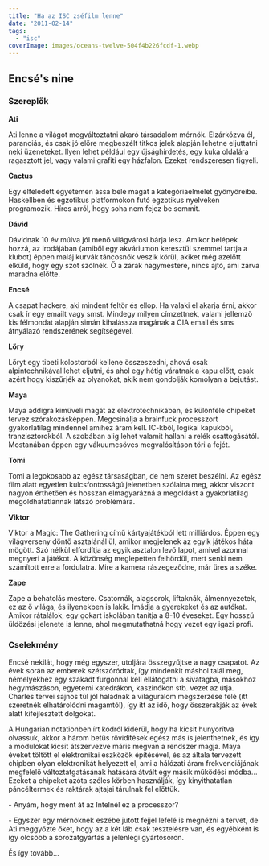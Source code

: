 ```yaml
---
title: "Ha az ISC zséfilm lenne"
date: "2011-02-14"
tags: 
  - "isc"
coverImage: images/oceans-twelve-504f4b226fcdf-1.webp
---
```


## Encsé's nine

### Szereplők

**Ati**

Ati lenne a világot megváltoztatni akaró társadalom mérnök. Elzárkózva él, paranoiás, és csak jó előre megbeszélt titkos jelek alapján lehetne eljuttatni neki üzeneteket. Ilyen lehet például egy újsághírdetés, egy kuka oldalára ragasztott jel, vagy valami grafiti egy házfalon. Ezeket rendszeresen figyeli.

**Cactus**

Egy elfeledett egyetemen ássa bele magát a kategóriaelmélet gyönyöreibe. Haskellben és egzotikus platformokon futó egzotikus nyelveken programozik. Híres arról, hogy soha nem fejez be semmit.

**Dávid**

Dávidnak 10 év múlva jól menő világvárosi bárja lesz. Amikor belépek hozzá, az irodájában (amiből egy akváriumon keresztül szemmel tartja a klubot) éppen maláj kurvák táncosnők veszik körül, akiket még azelőtt elküld, hogy egy szót szólnék. Ő a zárak nagymestere, nincs ajtó, ami zárva maradna előtte.

**Encsé**

A csapat hackere, aki mindent feltör és ellop. Ha valaki el akarja érni, akkor csak ír egy emailt vagy smst. Mindegy milyen címzettnek, valami jellemző kis félmondat alapján simán kihalássza magának a CIA email és sms átnyálazó rendszerének segítségével.

**Lőry**

Lőryt egy tibeti kolostorból kellene összeszedni, ahová csak alpintechnikával lehet eljutni, és ahol egy hétig váratnak a kapu előtt, csak azért hogy kiszűrjék az olyanokat, akik nem gondolják komolyan a bejutást.

**Maya**

Maya addigra kiműveli magát az elektrotechnikában, és különféle chipeket tervez szórakozásképpen. Megcsinálja a brainfuck processzort gyakorlatilag mindennel amihez áram kell. IC-kből, logikai kapukból, tranzisztorokból. A szobában alig lehet valamit hallani a relék csattogásától. Mostanában éppen egy vákuumcsöves megvalósításon töri a fejét.

**Tomi**

Tomi a legokosabb az egész társaságban, de nem szeret beszélni. Az egész film alatt egyetlen kulcsfontosságú jelenetben szólalna meg, akkor viszont nagyon érthetően és hosszan elmagyarázná a megoldást a gyakorlatilag megoldhatatlannak látszó problémára.

**Viktor**

Viktor a Magic: The Gathering című kártyajátékból lett milliárdos. Éppen egy világverseny döntő asztalánál ül, amikor megjelenek az egyik játékos háta mögött. Szó nélkül elfordítja az egyik asztalon levő lapot, amivel azonnal megnyeri a játékot. A közönség meglepetten felhördül, mert senki nem számított erre a fordulatra. Mire a kamera rászegeződne, már üres a széke.

**Zape**

Zape a behatolás mestere. Csatornák, alagsorok, liftaknák, álmennyezetek, ez az ő világa, és ilyenekben is lakik. Imádja a gyerekeket és az autókat. Amikor rátalálok, egy gokart iskolában tanítja a 8-10 éveseket. Egy hosszú üldözési jelenete is lenne, ahol megmutathatná hogy vezet egy igazi profi.

### Cselekmény

Encsé nekilát, hogy még egyszer, utoljára összegyűjtse a nagy csapatot. Az évek során az emberek szétszóródtak, így mindenkit máshol talál meg, némelyekhez egy szakadt furgonnal kell ellátogatni a sivatagba, másokhoz hegymászáson, egyetemi katedrákon, kaszinókon stb. vezet az útja. Charles tervei sajnos túl jól haladnak a világuralom megszerzése felé (itt szeretnék elhatárolódni magamtól), így itt az idő, hogy összerakják az évek alatt kifejlesztett dolgokat.

A Hungarian notationben írt kódról kiderül, hogy ha kicsit hunyorítva olvassuk, akkor a három betűs rövidítések egész más is jelenthetnek, és így a modulokat kicsit átszervezve máris megvan a rendszer magja. Maya éveket töltött el elektronikai eszközök építésével, és az általa tervezett chipben olyan elektronikát helyezett el, ami a hálózati áram frekvenciájának megfelelő változtatgatásának hatására átvált egy másik működési módba... Ezeket a chipeket azóta széles körben használják, így kinyithatatlan páncéltermek és raktárak ajtajai tárulnak fel előttük.

\- Anyám, hogy ment át az Intelnél ez a processzor?

\- Egyszer egy mérnöknek eszébe jutott fejjel lefelé is megnézni a tervet, de Ati meggyőzte őket, hogy az a két láb csak tesztelésre van, és egyébként is így olcsóbb a sorozatgyártás a jelenlegi gyártósoron.

És így tovább...
